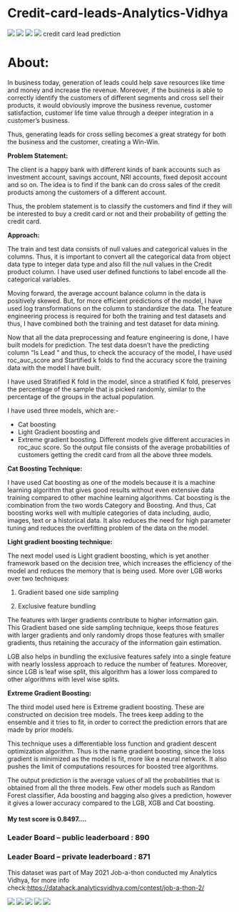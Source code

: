 # Credit-card-leads-Analytics-Vidhya
<img src="https://img.shields.io/badge/Made%20with-Jupyter-orange?style=for-the-badge&logo=Jupyter">
<img src="http://ForTheBadge.com/images/badges/made-with-python.svg"/>
<img src="http://ForTheBadge.com/images/badges/built-with-love.svg"/>
<img src="https://img.shields.io/github/realese/{username}/{repo-name}.svg"/>
credit card lead prediction

# About:

In business today, generation of leads could help save resources like time and money and increase the revenue. Moreover, if the business is able to correctly identify the customers of different segments and cross sell their products, it would obviously improve the business revenue, customer satisfaction, customer life time value through a deeper integration in a customer’s business. 

Thus, generating leads for cross selling becomes a great strategy for both the business and the customer, creating a Win-Win. 

**Problem Statement:**

The client is a happy bank with different kinds of bank accounts such as investment account, savings account, NRI accounts, fixed deposit account and so on. The idea is to find if the bank can do cross sales of the credit products among the customers of a different account. 

Thus, the problem statement is to classify the customers and find if they will be interested to buy a credit card or not and their probability of getting the credit card.

**Approach:**

The train and test data consists of null values and categorical values in the columns. Thus, it is important to convert all the categorical data from object data type to integer data type and also fill the null values in the Credit product column. I have used user defined functions to label encode all the categorical variables. 

Moving forward, the average account balance column in the data is positively skewed. But, for more efficient predictions of the model, I have used log transformations on the column to standardize the data.  The feature engineering process is required for both the training and test datasets and thus, I have combined both the training and test dataset for data mining. 

Now that all the data preprocessing and feature engineering is done, I have built models for prediction. The test data doesn’t have the predicting column “Is Lead “ and thus, to check the accuracy of the model, I have used roc_auc_score and Startified k folds to find the accuracy score the training data with the model I have built. 

I have used Stratified K fold in the model, since a stratified K fold, preserves the percentage of the sample that is picked randomly, similar to the percentage of the groups in the actual population. 

I have used three models, which are:-
*	Cat boosting
*	Light Gradient boosting and 
*	Extreme gradient boosting. 
Different models give different accuracies in roc_auc score. So the output file consists of the average probabilities of customers getting the credit card from all the above three models.

**Cat Boosting Technique:**

I have used Cat boosting as one of the models because it is a machine learning algorithm that gives good results without even extensive data training compared to other machine learning algorithms. Cat boosting is the combination from the two words Category and Boosting. And thus, Cat boosting works well with multiple categories of data including, audio, images, text or a historical data. It also reduces the need for high parameter tuning and reduces the overfitting problem of the data on the model.

**Light gradient boosting technique:**

The next model used is Light gradient boosting, which is yet another framework based on the decision tree, which increases the efficiency of the model and reduces the memory that is being used. More over LGB works over two techniques:

1. Gradient based one side sampling

2. Exclusive feature bundling

The features with larger gradients contribute to higher information gain. This Gradient based one side sampling technique, keeps those features with larger gradients and only randomly drops those features with smaller gradients, thus retaining the accuracy of the information gain estimation.

LGB also helps in bundling the exclusive features safely into a single feature with nearly lossless approach to reduce the number of features. Moreover, since LGB is leaf wise split, this algorithm has a lower loss compared to other algorithms with level wise splits.

**Extreme Gradient Boosting:**

The third model used here is Extreme gradient boosting. These are constructed on decision tree models. The trees keep adding to the ensemble and it tries to fit, in order to correct the prediction errors that are made by prior models. 

This technique uses a differentiable loss function and gradient descent optimization algorithm. Thus is the name gradient boosting, since the loss gradient is minimized as the model is fit, more like a neural network. It also pushes the limit of computations resources for boosted tree algorithms. 

The output prediction is the average values of all the probabilities that is obtained from all the three models.  Few other models such as Random Forest classifier, Ada boosting and bagging also gives a prediction, however it gives a lower accuracy compared to the LGB, XGB and Cat boosting. 

#### My test score is 0.8497....

### Leader Board – public leaderboard : 890

### Leader Board – private leaderboard : 871

This dataset was part of May 2021 Job-a-thon conducted my Analytics Vidhya, for more info check:https://datahack.analyticsvidhya.com/contest/job-a-thon-2/

<img src="https://img.shields.io/github/downloads/{username}/{repo-name}/total.svg"/>
<img src="https://img.shields.io/github/stars/{username}/{repo-name}.svg"/>
<img src="https://img.shields.io/github/watchers/{username}/{repo-name}.svg"/>
<img src="https://img.shields.io/github/forks/{username}/{repo-name}.svg"/>
<img src="https://img.shields.io/github/followers/{username}.svg?style=social&label=Follow&maxAge=2592000"/>

